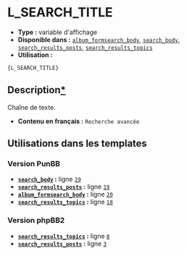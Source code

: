 # L_SEARCH_TITLE
* __Type :__ variable d'affichage
* __Disponible dans :__ [`album_formsearch_body`](../tpl/var/album_formsearch_body.md), [`search_body`](../tpl/var/search_body.md), [`search_results_posts`](../tpl/var/search_results_posts.md), [`search_results_topics`](../tpl/var/search_results_topics.md)
* __Utilisation :__

```html
{L_SEARCH_TITLE}
```

## Description[*](https://fa-tvars.appspot.com/var/L_SEARCH_TITLE)
Chaîne de texte.

* __Contenu en français :__ `Recherche avancée`

## Utilisations dans les templates

### Version PunBB
* __[`search_body`](../tpl/var/search_body.md#readme) :__ ligne [`19`](../tpl/src/punbb/search_body.tpl#L19)
* __[`search_results_posts`](../tpl/var/search_results_posts.md#readme) :__ ligne [`19`](../tpl/src/punbb/search_results_posts.tpl#L19)
* __[`album_formsearch_body`](../tpl/var/album_formsearch_body.md#readme) :__ ligne [`20`](../tpl/src/punbb/album_formsearch_body.tpl#L20)
* __[`search_results_topics`](../tpl/var/search_results_topics.md#readme) :__ ligne [`18`](../tpl/src/punbb/search_results_topics.tpl#L18)

### Version phpBB2
* __[`search_results_topics`](../tpl/var/search_results_topics.md#readme) :__ ligne [`8`](../tpl/src/subsilver/search_results_topics.tpl#L8)
* __[`search_results_posts`](../tpl/var/search_results_posts.md#readme) :__ ligne [`3`](../tpl/src/subsilver/search_results_posts.tpl#L3)
